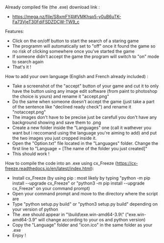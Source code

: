 Already compiled file (the .exe) download link : 
- https://mega.nz/file/S8xmFY4I#VMKhsp5-y0uB6uTK-Fa73VjeT30FdiFSDZDCW-TW9_c


Features:
- Click on the on/off button to start the search of a staring game
- The programm will automatically set to "off" once it found the game so no risk of clicking somewhere once you've started the game
- If someone didn't accept the game the program will switch to "on" mode to search again
- That's it !


How to add your own language (English and French already included) :
- Take a screenshot of the "accept" button of your game and cut it to only have the button using any image edit software (from paint to photoshop the choice is yours) and rename it "accept.png"
- Do the same when someone doesn't accept the game (just take a part of the sentence like "declined ready check") and rename it "notaccept.png"
- The images don't have to be precise just be carefull you don't have any background showing and save them to .png
- Create a new folder inside the "Languages" one (call it wathever you want but i reccomand using the language you're aiming to add) and put the two images you just cropped inside it.
- Open the "Option.txt" file located in the "Languages" folder. Change the first line to "Language = [The name of the folder you just created]"
- This should work !


How to compile the code into an .exe using cx_Freeze (https://cx-freeze.readthedocs.io/en/latest/index.html): 
- Install cx_Freeze (by using pip : most likely by typing "python -m pip install --upgrade cx_Freeze" or "python3 -m pip install --upgrade cx_Freeze" on your command prompt) 
- Open your command prompt and move to the directory where the script are
- Type "python setup.py build" or "python3 setup.py build" depending on your version of python
- The .exe should appear in "\build\exe.win-amd64-3.9\\" ("exe.win-amd64-3.9" will change according to your os and python version)
- Copy the "Language" folder and "icon.ico" in the same folder as your .exe
- Enjoy !
